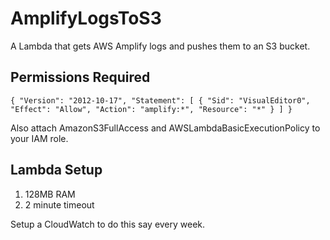 # AmplifyLogsToS3
A Lambda that gets AWS Amplify logs and pushes them to an S3 bucket.

## Permissions Required

`{
    "Version": "2012-10-17",
    "Statement": [
        {
            "Sid": "VisualEditor0",
            "Effect": "Allow",
            "Action": "amplify:*",
            "Resource": "*"
        }
    ]
}`

Also attach AmazonS3FullAccess and AWSLambdaBasicExecutionPolicy to your IAM role.

## Lambda Setup
1. 128MB RAM
2. 2 minute timeout

Setup a CloudWatch to do this say every week. 
